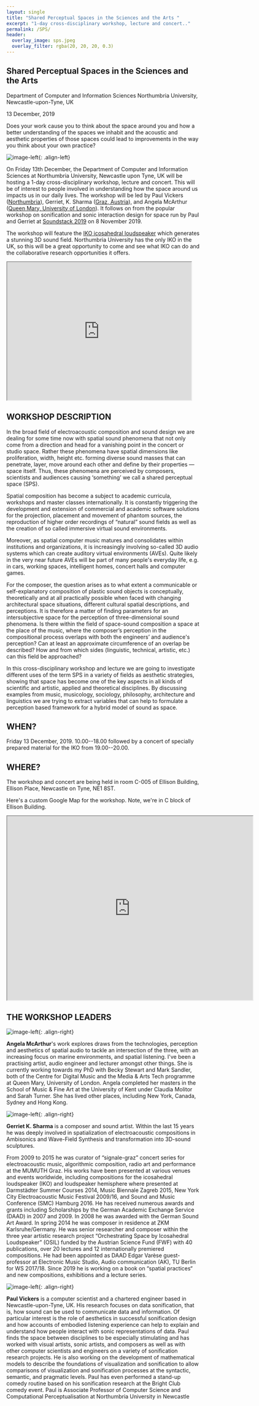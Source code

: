```yaml
---
layout: single
title: "Shared Perceptual Spaces in the Sciences and the Arts "
excerpt: "1-day cross-disciplinary workshop, lecture and concert.."
permalink: /SPS/
header: 
  overlay_image: sps.jpeg
  overlay_filter: rgba(20, 20, 20, 0.3)
---
```


## Shared Perceptual Spaces in the Sciences and the Arts
Department of Computer and Information Sciences
Northumbria University, Newcastle-upon-Tyne, UK

13 December, 2019


Does your work cause you to think about the space around you and how a better understanding of the spaces we inhabit and the acoustic and aesthetic properties of those spaces could lead to improvements in the way you think about your own practice? 

![image-left](/images/IKO.jpg){: .align-left}

On Friday 13th December, the Department of Computer and Information Sciences at Northumbria University, Newcastle upon Tyne, UK  will be hosting a 1-day cross-disciplinary workshop, lecture and concert.  This will be of interest to people involved in understanding how the space around us impacts us in our daily lives. The workshop will be led by Paul Vickers ([Northumbria](https://paulvickers.github.io/)), Gerriet, K. Sharma ([Graz, Austria](https://www.gksh.net/)), and Angela McArthur ([Queen Mary, University of London](http://angelamcarthur.com/)). It follows on from the popular workshop on sonification and sonic interaction design for space run by Paul and Gerriet at [Soundstack 2019](http://angelamcarthur.com/soundstack-2019/) on 8 November 2019. 

The workshop will feature the [IKO icosahedral loudspeaker](https://iko.sonible.com/en.html) which generates a stunning 3D sound field. Northumbria University has the only IKO in the UK, so this will be a great opportunity to come and see what IKO can do and the collaborative research opportunities it offers.

<iframe width="480" height="360" src="https://www.youtube.com/embed/khTSr_ZJB5M" frameborder="1"> </iframe>

## WORKSHOP DESCRIPTION

In the broad field of electroacoustic composition and sound design we are dealing for some time now with spatial sound phenomena that not only come from a direction and head for a vanishing point in the concert or studio space. Rather these phenomena have spatial dimensions like proliferation, width, height etc. forming diverse sound masses that can penetrate, layer, move around each other and define by their properties — space itself. Thus, these phenomena are perceived by composers, scientists and audiences causing ‘something’ we call a shared perceptual space (SPS).

Spatial composition has become a subject to academic curricula, workshops and master classes internationally. It is constantly triggering the development and extension of commercial and academic software solutions for the projection, placement and movement of phantom sources, the reproduction of higher order recordings of “natural” sound fields as well as the creation of so called immersive virtual sound environments. 

Moreover, as spatial computer music matures and consolidates within institutions and organizations, it is increasingly involving so-called 3D audio systems which can create auditory virtual environments (AVEs). Quite likely in the very near future AVEs will be part of many people's everyday life, e.g. in cars, working spaces, intelligent homes, concert halls and computer games. 

For the composer, the question arises as to what extent a communicable or self-explanatory composition of plastic sound objects is conceptually, theoretically and at all practically possible when faced with changing architectural space situations, different cultural spatial descriptions, and perceptions. It is therefore a matter of finding parameters for an intersubjective space for the perception of three-dimensional sound phenomena. Is there within the field of space-sound composition a space at the place of the music, where the composer’s perception in the compositional process overlaps with both the engineers’ and audience's perception? Can at least an approximate circumference of an overlap be described? How and from which sides (linguistic, technical, artistic, etc.) can this field be approached?

In this cross-disciplinary workshop and lecture we are going to investigate different uses of the term SPS in a variety of fields as aesthetic strategies, showing that space has become one of the key aspects in all kinds of scientific and artistic, applied and theoretical disciplines. By discussing examples from music, musicology, sociology, philosophy, architecture and linguistics we are trying to extract variables that can help to formulate a perception based framework for a hybrid model of sound as space.

## WHEN?
Friday 13 December, 2019. 10.00--18.00 followed by a concert of specially prepared material for the IKO from 19.00--20.00.

## WHERE?
The workshop and concert are being held in room C-005 of Ellison Building, Ellison Place, Newcastle on Tyne, NE1 8ST.

Here's a custom Google Map for the workshop. Note, we're in C block of Ellison Building.

<iframe src="https://www.google.com/maps/d/embed?mid=1I5LjaL0RpIQtCYMiW8x8M96YPokqzsAm" width="640" height="480"></iframe>

## THE WORKSHOP LEADERS

![image-left](/images/AngelaMcArthur.png){: .align-right}

**Angela McArthur**'s work explores draws from the technologies, perception and aesthetics of spatial audio to tackle an intersection of the three, with an increasing focus on marine environments, and spatial listening. I've been a practising artist, audio engineer and lecturer amongst other things. She is currently working towards my PhD with Becky Stewart and Mark Sandler, both of the Centre for Digital Music and the Media & Arts Tech programme at Queen Mary, University of London. Angela completed her masters in the School of Music & Fine Art at the University of Kent under Claudia Molitor and Sarah Turner. She has lived other places, including New York, Canada, Sydney and Hong Kong.


![image-left](/images/IKO_IEM_Cube_-5-1024x520.jpg){: .align-right}

**Gerriet K. Sharma** is a composer and sound artist. Within the last 15 years he was deeply involved in spatialization of electroacoustic compositions in Ambisonics and Wave-Field Synthesis and transformation into 3D-sound sculptures. 

From 2009 to 2015 he was curator of “signale-graz” concert series for electroacoustic music, algorithmic composition, radio art and performance at the MUMUTH Graz. His works have been presented at various venues and events worldwide, including compositions for the icosahedral loudspeaker (IKO) and loudspeaker hemisphere where presented at Darmstädter Summer Courses 2014, Music Biennale Zagreb 2015, New York City Electroacoustic Music Festival 2009/16,  and Sound and Music Conference (SMC) Hamburg 2016. He has received numerous awards and grants including Scholarships by the German Academic Exchange Service (DAAD) in 2007 and 2009. In 2008 he was awarded with the German Sound Art Award. In spring 2014 he was composer in residence at ZKM Karlsruhe/Germany. He was senior researcher and composer within the three year artistic research project “Orchestrating Space by Icosahedral Loudspeaker” (OSIL) funded by the Austrian Science Fund (FWF) with 40 publications, over 20 lectures and 12 internationally premiered compositions. He had been appointed as DAAD Edgar Varèse guest-professor at Electronic Music Studio, Audio communication (AK), TU Berlin for WS 2017/18. Since 2019 he is working on a book on “spatial practices“ and new compositions, exhibitions and a lecture series.

![image-left](/images/DeskCropped.png){: .align-right}

**Paul Vickers** is a computer scientist and a chartered engineer based in Newcastle-upon-Tyne, UK. His research focuses on data sonification, that is, how sound can be used to communicate data and information. Of particular interest is the role of aesthetics in successful sonification design and how accounts of embodied listening experience can help to explain and understand how people interact with sonic representations of data. Paul finds the space between disciplines to be especially stimulating and has worked with visual artists, sonic artists, and composers as well as with other computer scientists and engineers on a variety of sonification research projects. He is also working on the development of mathematical models to describe the foundations of visualization and sonification to allow comparisons of visualization and sonification processes at the syntactic, semantic, and pragmatic levels. Paul has even performed a stand-up comedy routine based on his sonification research at the Bright Club comedy event. Paul is Associate Professor of Computer Science and Computational Perceptualisation at Northumbria University in Newcastle

